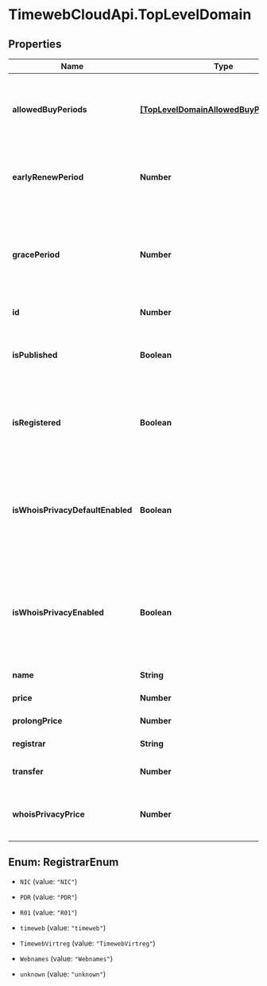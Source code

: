 # TimewebCloudApi.TopLevelDomain

## Properties

Name | Type | Description | Notes
------------ | ------------- | ------------- | -------------
**allowedBuyPeriods** | [**[TopLevelDomainAllowedBuyPeriodsInner]**](TopLevelDomainAllowedBuyPeriodsInner.md) | Список доступных периодов для регистрации/продления доменов со стоимостью. | 
**earlyRenewPeriod** | **Number** | Количество дней до истечение срока регистрации, когда можно продлять домен. | 
**gracePeriod** | **Number** | Количество дней, которые действует льготный период когда вы ещё можете продлить домен, после окончания его регистрации | 
**id** | **Number** | Идентификатор доменной зоны. | 
**isPublished** | **Boolean** | Это логическое значение, которое показывает, опубликована ли доменная зона. | 
**isRegistered** | **Boolean** | Это логическое значение, которое показывает, зарегистрирована ли доменная зона. | 
**isWhoisPrivacyDefaultEnabled** | **Boolean** | Это логическое значение, которое показывает, включено ли по умолчанию скрытие данных администратора для доменной зоны. | 
**isWhoisPrivacyEnabled** | **Boolean** | Это логическое значение, которое показывает, доступно ли управление скрытием данных администратора для доменной зоны. | 
**name** | **String** | Имя доменной зоны. | 
**price** | **Number** | Цена регистрации домена | 
**prolongPrice** | **Number** | Цена продления домена. | 
**registrar** | **String** | Регистратор доменной зоны. | 
**transfer** | **Number** | Цена услуги трансфера домена. | 
**whoisPrivacyPrice** | **Number** | Цена услуги скрытия данных администратора для доменной зоны. | 



## Enum: RegistrarEnum


* `NIC` (value: `"NIC"`)

* `PDR` (value: `"PDR"`)

* `R01` (value: `"R01"`)

* `timeweb` (value: `"timeweb"`)

* `TimewebVirtreg` (value: `"TimewebVirtreg"`)

* `Webnames` (value: `"Webnames"`)

* `unknown` (value: `"unknown"`)




